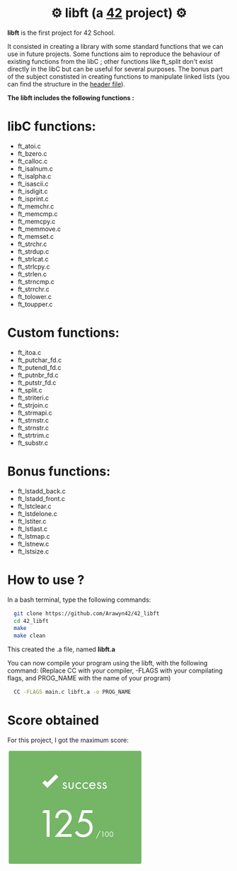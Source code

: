 # <div align="center">⚙️ libft (a [42](https://42perpignan.fr/) project) ⚙️</div>

**libft** is the first project for 42 School.

It consisted in creating a library with some standard functions that we can use in future projects.
Some functions aim to reproduce the behaviour of existing functions from the libC ; other functions like ft_split don't exist directly in the libC but can be useful for several purposes. The bonus part of the subject constisted in creating functions to manipulate linked lists (you can find the structure in the [header file](https://github.com/Arawyn42/42_libft/blob/master/libft.h)).

**The libft includes the following functions :**

# libC functions:
- ft_atoi.c
- ft_bzero.c
- ft_calloc.c
- ft_isalnum.c
- ft_isalpha.c
- ft_isascii.c
- ft_isdigit.c
- ft_isprint.c
- ft_memchr.c
- ft_memcmp.c
- ft_memcpy.c
- ft_memmove.c
- ft_memset.c
- ft_strchr.c
- ft_strdup.c
- ft_strlcat.c
- ft_strlcpy.c
- ft_strlen.c
- ft_strncmp.c
- ft_strrchr.c
- ft_tolower.c
- ft_toupper.c

# Custom functions:
- ft_itoa.c
- ft_putchar_fd.c
- ft_putendl_fd.c
- ft_putnbr_fd.c
- ft_putstr_fd.c
- ft_split.c
- ft_striteri.c
- ft_strjoin.c
- ft_strmapi.c
- ft_strnstr.c
- ft_strnstr.c
- ft_strtrim.c
- ft_substr.c


# Bonus functions:
- ft_lstadd_back.c
- ft_lstadd_front.c
- ft_lstclear.c
- ft_lstdelone.c
- ft_lstiter.c
- ft_lstlast.c
- ft_lstmap.c
- ft_lstnew.c
- ft_lstsize.c

# How to use ?
In a bash terminal, type the following commands:
```bash
  git clone https://github.com/Arawyn42/42_libft
  cd 42_libft
  make
  make clean
```
This created the .a file, named **libft.a**

You can now compile your program using the libft, with the following command:
(Replace CC with your compiler, -FLAGS with your compilating flags, and PROG_NAME with the name of your program)

```bash
  CC -FLAGS main.c libft.a -o PROG_NAME
```

# Score obtained
For this project, I got the maximum score:

![125](Project_score.png)
